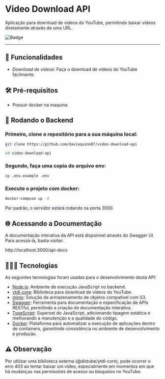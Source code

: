 # Video Download API

Aplicação para download de vídeos do YouTube, permitindo baixar vídeos diretamente através de uma URL.

![Badge](https://img.shields.io/badge/video_download-api-%237159c1?style=for-the-badge&logo=ghost)

___

##  🚀 Funcionalidades

- *Download de vídeos*: Faça o download de vídeos do YouTube facilmente.

## 🛠️ Pré-requisitos
* Possuir docker na maquina

## 🎲 Rodando o Backend

###  Primeiro, clone o repositório para a sua máquina local:

```bash
git clone https://github.com/daviaquino87/video-download-api

cd video-download-api
```

###  Segundo, faça uma copia do arquivo env:

```bash
cp .env.example .env
```

### Execute o projeto com docker:

```bash
docker-compose up -d
```

Por padrão, o servidor estará rodando na porta 3000.

## 🌐 Acessando a Documentação
A documentação interativa da API está disponível através do Swagger UI. Para acessá-la, basta visitar:

http://localhost:3000/api-docs

## 👨🏼‍💻 Tecnologias

As seguintes tecnologias foram usadas para o desenvolvimento desta API:

- [Node.js](https://nodejs.org/docs/latest/api/): Ambiente de execução JavaScript no backend.
- [ytdl-core](https://github.com/distubejs/ytdl-core): Biblioteca para download de vídeos do YouTube.
- [minio](https://min.io/docs/minio/linux/index.html): Solução de armazenamento de objetos compatível com S3.
- [Swagger](https://swagger.io/docs/): Ferramenta para documentação e especificação de APIs RESTful, permitindo a criação de documentação interativa.
- [TypeScript](https://www.typescriptlang.org/docs/): Superset do JavaScript, adicionando tipagem estática e melhorando a manutenção e a qualidade do código.
- [Docker](https://docs.docker.com/): Plataforma para automatizar a execução de aplicações dentro de containers, garantindo consistência no ambiente de desenvolvimento e produção.

## ⚠️ Observação

Por utilizar uma biblioteca externa (@distube/ytdl-core), pode ocorrer o erro 403 ao tentar baixar um vídeo, especialmente em momentos em que há mudanças nas permissões de acesso ou bloqueios no YouTube.
